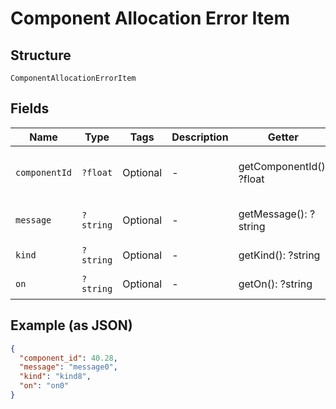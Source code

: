 
# Component Allocation Error Item

## Structure

`ComponentAllocationErrorItem`

## Fields

| Name | Type | Tags | Description | Getter | Setter |
|  --- | --- | --- | --- | --- | --- |
| `componentId` | `?float` | Optional | - | getComponentId(): ?float | setComponentId(?float componentId): void |
| `message` | `?string` | Optional | - | getMessage(): ?string | setMessage(?string message): void |
| `kind` | `?string` | Optional | - | getKind(): ?string | setKind(?string kind): void |
| `on` | `?string` | Optional | - | getOn(): ?string | setOn(?string on): void |

## Example (as JSON)

```json
{
  "component_id": 40.28,
  "message": "message0",
  "kind": "kind8",
  "on": "on0"
}
```

